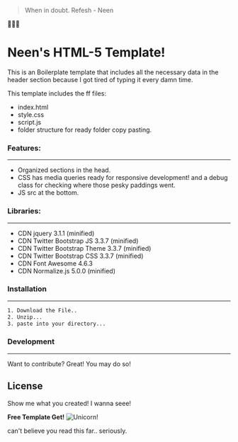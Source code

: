 > When in doubt. Refesh
> \- Neen

:sparkling_heart::sparkling_heart::sparkling_heart:
# Neen's HTML-5 Template!

This is an Boilerplate template that includes all the necessary data in the header section because I got tired of typing it every damn time.

This template includes the ff files:

  - index.html
  - style.css
  - script.js
  - folder structure for ready folder copy pasting.

### Features:
----
 - Organized sections in the head. 
 - CSS has media queries ready for responsive development!  and a debug class for checking where those pesky paddings went. 
 - JS src at the bottom. 

### Libraries:
----
- CDN jquery 3.1.1 (minified)
- CDN Twitter Bootstrap JS 3.3.7 (minified)
- CDN Twitter Bootstrap Theme 3.3.7 (minified)
- CDN Twitter Bootstrap CSS 3.3.7 (minified)
- CDN Font Awesome 4.6.3
- CDN Normalize.js 5.0.0 (minified)

### Installation
----
```sh
1. Download the File..
2. Unzip...
3. paste into your directory...
```
### Development
----
Want to contribute? Great! You may do so!

License
----
Show me what you created! I wanna seee!


**Free Template Get!**
![Unicorn!](https://s-media-cache-ak0.pinimg.com/originals/dc/02/b2/dc02b274f7b9d2f55bb7dcb32c887042.png)

can't believe you read this far.. seriously.
